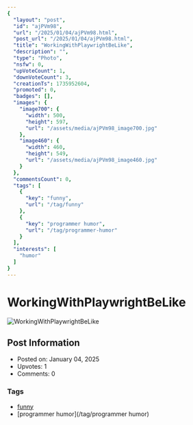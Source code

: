 ```yaml
---
{
  "layout": "post",
  "id": "ajPVm98",
  "url": "/2025/01/04/ajPVm98.html",
  "post_url": "/2025/01/04/ajPVm98.html",
  "title": "WorkingWithPlaywrightBeLike",
  "description": "",
  "type": "Photo",
  "nsfw": 0,
  "upVoteCount": 1,
  "downVoteCount": 3,
  "creationTs": 1735952604,
  "promoted": 0,
  "badges": [],
  "images": {
    "image700": {
      "width": 500,
      "height": 597,
      "url": "/assets/media/ajPVm98_image700.jpg"
    },
    "image460": {
      "width": 460,
      "height": 549,
      "url": "/assets/media/ajPVm98_image460.jpg"
    }
  },
  "commentsCount": 0,
  "tags": [
    {
      "key": "funny",
      "url": "/tag/funny"
    },
    {
      "key": "programmer humor",
      "url": "/tag/programmer-humor"
    }
  ],
  "interests": [
    "humor"
  ]
}
---
```


# WorkingWithPlaywrightBeLike

![WorkingWithPlaywrightBeLike](/assets/media/ajPVm98_image700.jpg)

## Post Information

- Posted on: January 04, 2025
- Upvotes: 1
- Comments: 0

### Tags

- [funny](/tag/funny)
- [programmer humor](/tag/programmer humor)
